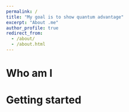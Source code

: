 ```yaml
---
permalink: /
title: "My goal is to show quantum advantage"
excerpt: "About .me"
author_profile: true
redirect_from: 
  - /about/
  - /about.html
---
```




Who am I
======





Getting started
======
